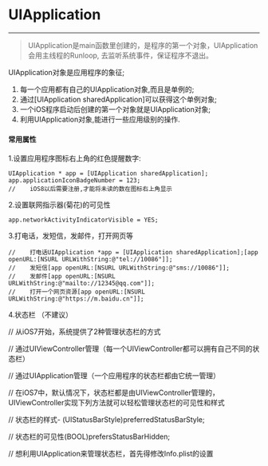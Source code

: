 # UIApplication

---

> UIApplication是main函数里创建的，是程序的第一个对象，UIApplication会用主线程的Runloop, 去监听系统事件，保证程序不退出。

UIApplication对象是应用程序的象征;

1. 每一个应用都有自己的UIApplication对象,而且是单例的;
2. 通过\[UIApplication sharedApplication\]可以获得这个单例对象;
3. 一个iOS程序启动后创建的第一个对象就是UIApplication对象;
4. 利用UIApplication对象,能进行一些应用级别的操作.

#### 常用属性

1.设置应用程序图标右上角的红色提醒数字:

```
UIApplication * app = [UIApplication sharedApplication];
app.applicationIconBadgeNumber = 123;
//    iOS8以后需要注册,才能将未读的数在图标右上角显示
```

2.设置联网指示器\(菊花\)的可见性

```
app.networkActivityIndicatorVisible = YES;
```

3.打电话，发短信，发邮件，打开网页等

```
//    打电话UIApplication *app = [UIApplication sharedApplication];[app openURL:[NSURL URLWithString:@"tel://10086"]];
//    发短信[app openURL:[NSURL URLWithString:@"sms://10086"]];
//    发邮件[app openURL:[NSURL URLWithString:@"mailto://12345@qq.com"]];
//    打开一个网页资源[app openURL:[NSURL URLWithString:@"https://m.baidu.cn"]];
```

4.状态栏 （不建议）  

// 从iOS7开始，系统提供了2种管理状态栏的方式

// 通过UIViewController管理（每一个UIViewController都可以拥有自己不同的状态栏）

// 通过UIApplication管理（一个应用程序的状态栏都由它统一管理）

// 在iOS7中，默认情况下，状态栏都是由UIViewController管理的，UIViewController实现下列方法就可以轻松管理状态栏的可见性和样式

// 状态栏的样式- \(UIStatusBarStyle\)preferredStatusBarStyle;

// 状态栏的可见性\(BOOL\)prefersStatusBarHidden;

// 想利用UIApplication来管理状态栏，首先得修改Info.plist的设置

